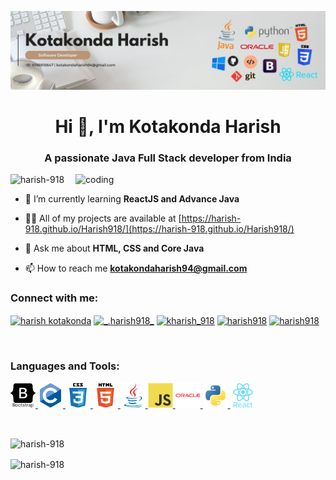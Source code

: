 ![logo](https://github.com/Harish-918/Harish-918/blob/main/Banner.jpg)
<h1 align="center">Hi 👋, I'm Kotakonda Harish</h1>
<h3 align="center">A passionate Java Full Stack developer from India</h3>

<img align="right" alt="coding" width="400" src="https://images.squarespace-cdn.com/content/v1/5769fc401b631bab1addb2ab/1541580611624-TE64QGKRJG8SWAIUS7NS/coding-freak.gif?format=1500w">

<p align="left"> <img src="https://komarev.com/ghpvc/?username=harish-918&label=Profile%20views&color=0e75b6&style=flat" alt="harish-918" /> </p>

- 🌱 I’m currently learning **ReactJS and Advance Java**

- 👨‍💻 All of my projects are available at [https://harish-918.github.io/Harish918/](https://harish-918.github.io/Harish918/)

- 💬 Ask me about **HTML, CSS and Core Java**

- 📫 How to reach me **kotakondaharish94@gmail.com**

<h3 align="left">Connect with me:</h3>
<p align="left">
<a href="https://linkedin.com/in/harish kotakonda" target="blank"><img align="center" src="https://raw.githubusercontent.com/rahuldkjain/github-profile-readme-generator/master/src/images/icons/Social/linked-in-alt.svg" alt="harish kotakonda" height="30" width="40" /></a>
<a href="https://instagram.com/_.harish918_" target="blank"><img align="center" src="https://raw.githubusercontent.com/rahuldkjain/github-profile-readme-generator/master/src/images/icons/Social/instagram.svg" alt="_.harish918_" height="30" width="40" /></a>
<a href="https://www.codechef.com/users/kharish_918" target="blank"><img align="center" src="https://cdn.jsdelivr.net/npm/simple-icons@3.1.0/icons/codechef.svg" alt="kharish_918" height="30" width="40" /></a>
<a href="https://www.hackerrank.com/harish918" target="blank"><img align="center" src="https://raw.githubusercontent.com/rahuldkjain/github-profile-readme-generator/master/src/images/icons/Social/hackerrank.svg" alt="harish918" height="30" width="40" /></a>
<a href="https://www.leetcode.com/harish918" target="blank"><img align="center" src="https://raw.githubusercontent.com/rahuldkjain/github-profile-readme-generator/master/src/images/icons/Social/leet-code.svg" alt="harish918" height="30" width="40" /></a>
</p>
<br>
<h3 align="left">Languages and Tools:</h3>
<p align="left"> <a href="https://getbootstrap.com" target="_blank" rel="noreferrer"> <img src="https://raw.githubusercontent.com/devicons/devicon/master/icons/bootstrap/bootstrap-plain-wordmark.svg" alt="bootstrap" width="40" height="40"/> </a> <a href="https://www.cprogramming.com/" target="_blank" rel="noreferrer"> <img src="https://raw.githubusercontent.com/devicons/devicon/master/icons/c/c-original.svg" alt="c" width="40" height="40"/> </a> <a href="https://www.w3schools.com/css/" target="_blank" rel="noreferrer"> <img src="https://raw.githubusercontent.com/devicons/devicon/master/icons/css3/css3-original-wordmark.svg" alt="css3" width="40" height="40"/> </a> <a href="https://www.w3.org/html/" target="_blank" rel="noreferrer"> <img src="https://raw.githubusercontent.com/devicons/devicon/master/icons/html5/html5-original-wordmark.svg" alt="html5" width="40" height="40"/> </a> <a href="https://www.java.com" target="_blank" rel="noreferrer"> <img src="https://raw.githubusercontent.com/devicons/devicon/master/icons/java/java-original.svg" alt="java" width="40" height="40"/> </a> <a href="https://developer.mozilla.org/en-US/docs/Web/JavaScript" target="_blank" rel="noreferrer"> <img src="https://raw.githubusercontent.com/devicons/devicon/master/icons/javascript/javascript-original.svg" alt="javascript" width="40" height="40"/> </a> <a href="https://www.oracle.com/" target="_blank" rel="noreferrer"> <img src="https://raw.githubusercontent.com/devicons/devicon/master/icons/oracle/oracle-original.svg" alt="oracle" width="40" height="40"/> </a> <a href="https://www.python.org" target="_blank" rel="noreferrer"> <img src="https://raw.githubusercontent.com/devicons/devicon/master/icons/python/python-original.svg" alt="python" width="40" height="40"/> </a> <a href="https://reactjs.org/" target="_blank" rel="noreferrer"> <img src="https://raw.githubusercontent.com/devicons/devicon/master/icons/react/react-original-wordmark.svg" alt="react" width="40" height="40"/> </a> </p>
<br>
<p><img align="center" src="https://github-readme-stats.vercel.app/api/top-langs?username=harish-918&show_icons=true&locale=en&layout=compact" alt="harish-918" /></p>

<p><img align="center" src="https://github-readme-streak-stats.herokuapp.com/?user=harish-918&" alt="harish-918" /></p>
